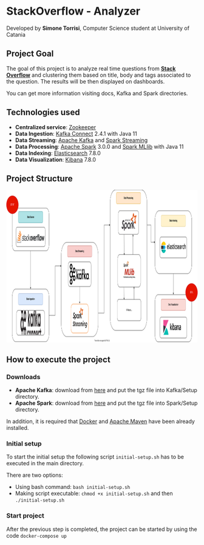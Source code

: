 # StackOverflow - Analyzer
Developed by **Simone Torrisi**, Computer Science student at University of Catania

## Project Goal

The goal of this project is to analyze real time questions from <a href="https://stackoverflow.com/">**Stack Overflow**</a> and clustering them based on title, body and tags associated to the question. The results will be then displayed on dashboards.

You can get more information visiting docs, Kafka and Spark directories.

## Technologies used
<ul>
<li> <strong>Centralized service</strong>: <a href="https://zookeeper.apache.org/">Zookeeper</a></li>
<li> <strong>Data Ingestion</strong>: <a href="https://docs.confluent.io/current/connect/index.html">Kafka Connect</a> 2.4.1 with Java 11 </li>
<li><strong>Data Streaming</strong>: <a href="https://www.confluent.io/what-is-apache-kafka/">Apache Kafka</a> and <a href="https://spark.apache.org/streaming/">Spark Streaming</a></li>
<li><strong>Data Processing</strong>: <a href="https://spark.apache.org/">Apache Spark</a> 3.0.0 and <a href="https://spark.apache.org/mllib/">Spark MLlib</a> with Java 11</li>
<li><strong>Data Indexing</strong>: <a href="https://www.elastic.co/what-is/elasticsearch">Elasticsearch</a> 7.8.0</li>
<li><strong>Data Visualization</strong>: <a href="https://www.elastic.co/what-is/kibana">Kibana</a> 7.8.0</li>
</ul>

## Project Structure

<img src="./docs/project-overview/images/project-structure.svg" width="1000" height="400"/>

## How to execute the project

### Downloads
<ul>
<li><strong>Apache Kafka</strong>: download from <a href="https://www.apache.org/dyn/closer.cgi?path=/kafka/2.5.0/kafka_2.12-2.5.0.tgz">here</a> and put the tgz file into Kafka/Setup directory.</li>
<li><strong>Apache Spark</strong>: download from <a href="https://www.apache.org/dyn/closer.lua/spark/spark-3.0.0/spark-3.0.0-bin-hadoop2.7.tgz">here</a> and put the tgz file into Spark/Setup directory.</li>
</ul>
In addition, it is required that <a href="https://docs.docker.com/get-docker/">Docker</a> and <a href="https://maven.apache.org/download.cgi">Apache Maven</a> have been already installed.

### Initial setup
To start the initial setup the following script <code>initial-setup.sh</code> has to be executed in the main directory.

There are two options:
<ul>
<li> Using bash command: <code>bash initial-setup.sh</code>
<li> Making script executable: <code>chmod +x initial-setup.sh</code> and then <code>./initial-setup.sh</code>
</ul>

### Start project
After the previous step is completed, the project can be started by using the code <code>docker-compose up</code>